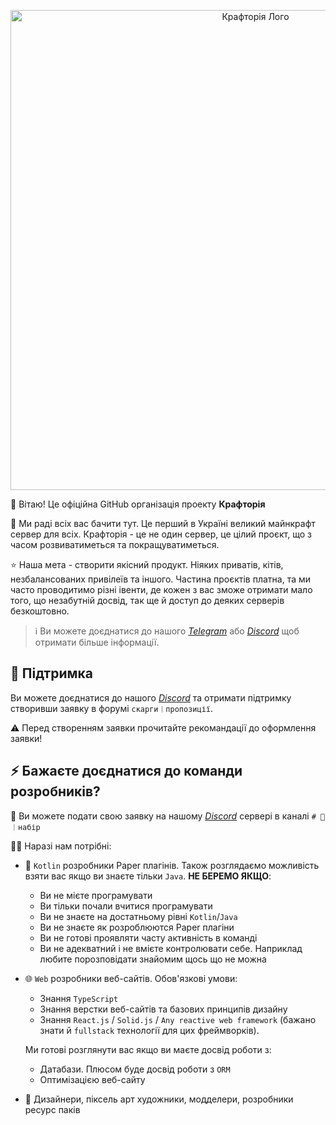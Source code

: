 <p align="center"><img src="https://cdn.discordapp.com/attachments/1100091352643022908/1158532831748821115/image.png?ex=651c9747&is=651b45c7&hm=6e4f60b75767c60470038af2d999b617edf7e72f71fd7a083f7ad8f4e7c291ad&" alt="Крафторія Лого" width="768" /></p>


👋 Вітаю! Це офіційна GitHub організація проекту **Крафторія**

🥰 Ми раді всіх вас бачити тут. Це перший в Україні великий майнкрафт сервер для всіх. Крафторія - це не один сервер, це цілий проєкт, що з часом розвиватиметься та покращуватиметься. 

⭐ Наша мета - створити якісний продукт. Ніяких приватів, кітів, незбалансованих привілеїв та іншого. Частина проєктів платна, та ми часто проводитимо різні івенти, де кожен з вас зможе отримати мало того, що незабутній досвід, так ще й доступ до деяких серверів безкоштовно. 

> ℹ Ви можете доєднатися до нашого *[Telegram](https://t.me/Craftoriya)* або *[Discord](https://discord.gg/2tPx3CyKBr)* щоб отримати більше інформації.

## 🎫 Підтримка
Ви можете доєднатися до нашого *[Discord](https://discord.gg/2tPx3CyKBr)* та отримати підтримку створивши заявку в форумі `скарги︱пропозиції`.

⚠ Перед створенням заявки прочитайте рекомандації до оформлення заявки!

## ⚡ Бажаєте доєднатися до команди розробників?
🧰 Ви можете подати свою заявку на нашому *[Discord](https://discord.gg/2tPx3CyKBr)* сервері в каналі `# 🧰︱набір`

👷‍♂️ Наразі нам потрібні:
* 🧱 `Kotlin` розробники Paper плагінів. Також розглядаємо можливість взяти вас якщо ви знаєте тільки `Java`. **НЕ БЕРЕМО ЯКЩО**:
  * Ви не мієте програмувати
  * Ви тільки почали вчитися програмувати
  * Ви не знаєте на достатньому рівні `Kotlin`/`Java`
  * Ви не знаєте як розроблюются Paper плагіни
  * Ви не готові проявляти часту активність в команді
  * Ви не адекватний і не вмієте контролювати себе. Наприклад любите порозповідати знайомим щось що не можна
  
* 🌐 `Web` розробники веб-сайтів. Обов'язкові умови:
  * Знання `TypeScript`
  * Знання верстки веб-сайтів та базових принципів дизайну
  * Знання `React.js` / `Solid.js` / `Any reactive web framework` (бажано знати й `fullstack` технології для цих фреймворків).
    
  Ми готові розглянути вас якщо ви маєте досвід роботи з:
    * Датабази. Плюсом буде досвід роботи з `ORM` 
    * Оптимізацією веб-сайту
* 🎨 Дизайнери, піксель арт художники, модделери, розробники ресурс паків
